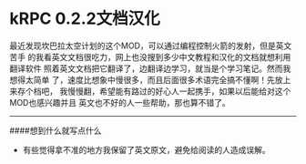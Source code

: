 # kRPC 0.2.2文档汉化
最近发现坎巴拉太空计划的这个MOD，可以通过编程控制火箭的发射，但是英文苦手
的我看英文文档很吃力，网上也没搜到多少中文教程和汉化的文档就想利用翻译软件
照着英文文档把它翻译了，边翻译边学习，就当是个学习笔记。然而我想得太简单
了，速度比想象中慢很多，而且后面很多术语完全搞不懂啊！先放上来存个档吧，
我慢慢翻，希望能有路过的好心人一起携手，如果以后能给对这个MOD也感兴趣并且
英文也不好的人一些帮助，那也算不错了。

---

####想到什么就写点什么

+ 有些觉得拿不准的地方我保留了英文原文，避免给阅读的人造成误解。
